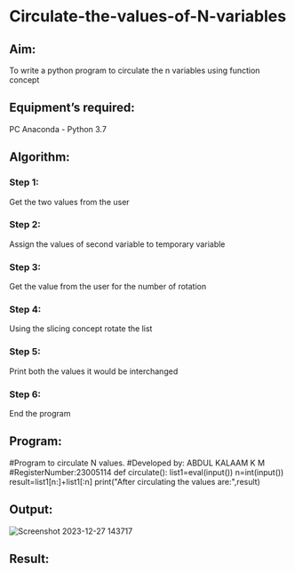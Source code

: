# Circulate-the-values-of-N-variables
## Aim:
To write a python program to circulate the n variables using function concept
## Equipment’s required:
PC
Anaconda - Python 3.7
## Algorithm:  
### Step 1: 
Get the two values from the user
### Step 2: 
Assign the values of second variable to temporary variable 
### Step 3: 
Get the value from the user for the number of rotation
### Step 4: 
Using the slicing concept rotate the list
### Step 5: 
Print both the values it would be interchanged
### Step 6: 
End the program
## Program:
#Program to circulate N values.
#Developed by: ABDUL KALAAM K M
#RegisterNumber:23005114
def circulate():
    list1=eval(input())
    n=int(input())
    result=list1[n:]+list1[:n]
    print("After circulating the values are:",result)
## Output:
![Screenshot 2023-12-27 143717](https://github.com/dfghytr/Circulate-the-values-of-N-variables/assets/138970628/5d7f049a-2af9-4fd7-b68f-2d5da12dcde4)

## Result:
